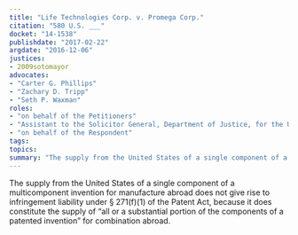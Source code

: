 ```yaml
---
title: "Life Technologies Corp. v. Promega Corp."
citation: "580 U.S. ___"
docket: "14-1538"
publishdate: "2017-02-22"
argdate: "2016-12-06"
justices:
- 2009sotomayor
advocates:
- "Carter G. Phillips"
- "Zachary D. Tripp"
- "Seth P. Waxman"
roles:
- "on behalf of the Petitioners"
- "Assistant to the Solicitor General, Department of Justice, for the United States, as amicus curiae, supporting the Petitioners"
- "on behalf of the Respondent"
tags:
topics:
summary: "The supply from the United States of a single component of a multicomponent invention for manufacture abroad does not give rise to infringement liability under § 271(f)(1) of the Patent Act, because it does constitute the supply of “all or a substantial portion of the components of a patented invention” for combination abroad."
---
```

The supply from the United States of a single component of a multicomponent invention for manufacture abroad does not give rise to infringement liability under § 271(f)(1) of the Patent Act, because it does constitute the supply of “all or a substantial portion of the components of a patented invention” for combination abroad.

